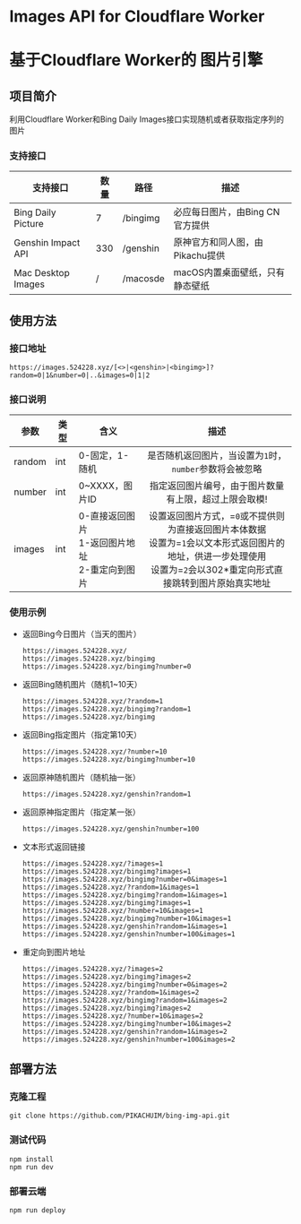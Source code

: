 # Images API for Cloudflare Worker
# 基于Cloudflare Worker的 图片引擎

## 项目简介

利用Cloudflare Worker和Bing Daily Images接口实现随机或者获取指定序列的图片

### 支持接口

| 支持接口           | 数量 | 路径     | 描述                            |
| ------------------ | ---- | -------- | ------------------------------- |
| Bing Daily Picture | 7    | /bingimg | 必应每日图片，由Bing CN官方提供 |
| Genshin Impact API | 330  | /genshin | 原神官方和同人图，由Pikachu提供 |
| Mac Desktop Images | /    | /macosde | macOS内置桌面壁纸，只有静态壁纸 |



## 使用方法

### 接口地址

```
https://images.524228.xyz/[<>|<genshin>|<bingimg>]?random=0|1&number=0|..&images=0|1|2
```

### 接口说明

| 参数   | 类型 | 含义                                                |                             描述                             |
| ------ | ---- | --------------------------------------------------- | :----------------------------------------------------------: |
| random | int  | 0-固定，1-随机                                      |   是否随机返回图片，当设置为`1`时，`number`参数将会被忽略    |
| number | int  | 0~XXXX，图片ID                                      |    指定返回图片编号，由于图片数量有上限，超过上限会取模!     |
| images | int  | 0-直接返回图片<br>1-返回图片地址<br/>2-重定向到图片 | 设置返回图片方式，=`0`或不提供则为直接返回图片本体数据<br/>设置为=`1`会以文本形式返回图片的地址，供进一步处理使用<br/>设置为=`2`会以302*重定向形式直接跳转到图片原始真实地址 |

### 使用示例

- 返回Bing今日图片（当天的图片）

  ```
  https://images.524228.xyz/
  https://images.524228.xyz/bingimg
  https://images.524228.xyz/bingimg?number=0
  ```

- 返回Bing随机图片（随机1~10天）

  ```
  https://images.524228.xyz/?random=1
  https://images.524228.xyz/bingimg?random=1
  https://images.524228.xyz/bingimg
  ```

- 返回Bing指定图片（指定第10天）

  ```
  https://images.524228.xyz/?number=10
  https://images.524228.xyz/bingimg?number=10
  ```

- 返回原神随机图片（随机抽一张）

  ```
  https://images.524228.xyz/genshin?random=1
  ```

- 返回原神指定图片（指定某一张）

  ```
  https://images.524228.xyz/genshin?number=100
  ```

- 文本形式返回链接

  ```
  https://images.524228.xyz/?images=1
  https://images.524228.xyz/bingimg?images=1
  https://images.524228.xyz/bingimg?number=0&images=1
  https://images.524228.xyz/?random=1&images=1
  https://images.524228.xyz/bingimg?random=1&images=1
  https://images.524228.xyz/bingimg?images=1
  https://images.524228.xyz/?number=10&images=1
  https://images.524228.xyz/bingimg?number=10&images=1
  https://images.524228.xyz/genshin?random=1&images=1
  https://images.524228.xyz/genshin?number=100&images=1
  ```

- 重定向到图片地址

  ```
  https://images.524228.xyz/?images=2
  https://images.524228.xyz/bingimg?images=2
  https://images.524228.xyz/bingimg?number=0&images=2
  https://images.524228.xyz/?random=1&images=2
  https://images.524228.xyz/bingimg?random=1&images=2
  https://images.524228.xyz/bingimg?images=2
  https://images.524228.xyz/?number=10&images=2
  https://images.524228.xyz/bingimg?number=10&images=2
  https://images.524228.xyz/genshin?random=1&images=2
  https://images.524228.xyz/genshin?number=100&images=2
  ```

  

## 部署方法

### 克隆工程

```shell
git clone https://github.com/PIKACHUIM/bing-img-api.git
```


### 测试代码
```shell
npm install
npm run dev
```

### 部署云端
```shell
npm run deploy
```
